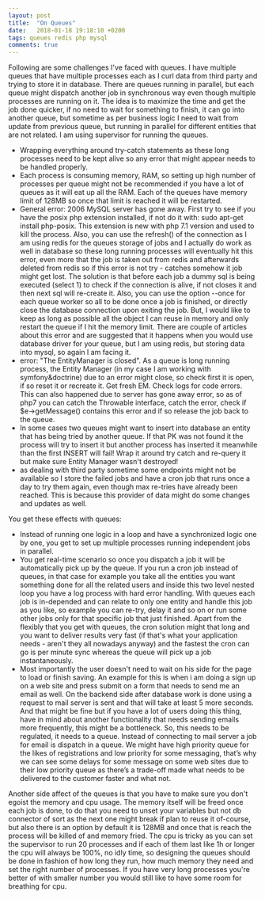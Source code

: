 ```yaml
---
layout: post
title:  "On Queues"
date:   2018-01-18 19:18:10 +0200
tags: queues redis php mysql
comments: true
---	
```


Following are some challenges I've faced with queues. I have multiple queues that have multiple processes each as I curl data from third party and trying to store it in database. There are queues running in parallel, but each queue might dispatch another job in synchronous way even though multiple processes are running on it. The idea is to maximize the time and get the job done quicker, if no need to wait for something to finish, it can go into another queue, but sometime as per business logic I need to wait from update from previous queue, but running in parallel for different entities that are not related. I am using supervisor for running the queues.


- Wrapping everything around try-catch statements as these long processes need to be kept alive so any error that might appear needs to be handled properly.
- Each process is consuming memory, RAM, so setting up high number of processes per queue might not be recommended if you have a lot of queues as it will eat up all the RAM. Each of the queues have memory limit of 128MB so once that limit is reached it will be restarted.
- General error: 2006 MySQL server has gone away. First try to see if you have the posix php
extension installed, if not do it with: sudo apt-get install php-posix. This extension is new with php 7.1 version and used to kill the process. Also, you can use the refresh() of the connection as I am using redis for the queues storage of jobs and I actually do work as well in database so these long running processes will eventually hit this error, even more that the job is taken out from redis and afterwards deleted from redis so if this error is not try - catches somehow it job might get lost. The solution is that before each job a dummy sql is being executed (select 1) to check if the connection is alive, if not closes it and then next sql will re-create it. Also, you can use the option --once for each queue worker so all to be done once a job is finished, or directly close the database connection upon exiting the job. But, I would like to keep as long as possible all the object I can reuse in memory and only restart the queue if I hit the memory limit. There are couple of articles about this error and are suggested that it happens when you would use database driver for your queue, but I am using redis, but storing data into mysql, so again I am
facing it.
- error: "The EntityManager is closed". As a queue is long running process, the Entity Manager (in my case I am working with symfony&doctrine) due to an error might close, so check first it is open, if so reset it or recreate it. Get fresh EM. Check logs for code errors. This can also happened due to server has gone away error, so as of php7 you can catch the Throwable interface, catch the error, check if $e->getMessage() contains this error and if so release the job back to the queue.
- In some cases two queues might want to insert into database an entity that has being tried by another queue. If that PK was not found it the process will try to insert it but another process has inserted it meanwhile than the first INSERT will fail! Wrap it around try catch and re-query it but make sure Entity Manager wasn't destroyed!
- as dealing with third party sometime some endpoints might not be available so I store the failed jobs and have a cron job that runs once a day to try them again, even though max re-tries have already been reached. This is because this provider of data might do some changes and updates as well.

You get these effects with queues:
- Instead of running one logic in a loop and have a synchronized logic one by one, you get to set up multiple processes running independent jobs in parallel.
- You get real-time scenario so once you dispatch a job it will be automatically pick up by the queue. If you run a cron job instead of queues, in that case for example you take all the entities you want something done for all the related users and inside this two level nested loop you have a log process with hard error handling. With queues each job is in-depended and can relate to only one entity and handle this job as you like, so example you can re-try, delay it and so on or run some other jobs only for that specific job that just finished. Apart from the flexibly that you get with queues, the cron solution might that long and you want to deliver results very fast (if that's what your application needs - aren't they all nowadays anyway) and the fastest the cron can go is per minute sync whereas the queue will pick up a job instantaneously.
- Most importantly the user doesn't need to wait on his side for the page to load or finish saving. An example for this is when i am doing a sign up on a web site and press submit on a form that needs to send me an email as well. On the backend side after database work is done using a request to mail server is sent and that will take at least 5 more seconds. And that might be fine but if you have a lot of users doing this thing, have in mind about another functionality that needs sending emails more frequently, this might be a bottleneck. So, this needs to be regulated, it needs to a queue. Instead of connecting to mail server a job for email is dispatch in a queue. We might have high priority queue for the likes of registrations and low priority for some messaging, that’s why we can see some delays for some message on some web sites due to their low priority queue as there’s a trade-off made what needs to be delivered to the customer faster and what not.

Another side affect of the queues is that you have to make sure you don't egoist the memory and cpu usage. The memory itself will be freed once each job is done, to do that you need to unset your variables but not db connector of sort as the next one might break if plan to reuse it of-course, but also there is an option by default it is 128MB and once that is reach the process will be killed of and memory fried. The cpu is tricky as you can set the supervisor to run 20 processes and if each of them last like 1h or longer the cpu will always be 100%, no idly time, so designing the queues should be done in fashion of how long they run, how much memory they need and set the right number of processes. If you have very long processes you're better of with smaller number you would still like to have some room for breathing for cpu.




